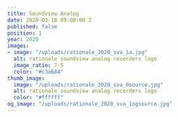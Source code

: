 ```yaml
---
title: Soundview Analog
date: 2020-03-18 09:00:00 Z
published: false
position: 1
year: 2020
images:
- image: "/uploads/rationale_2020_sva_1a.jpg"
  alt: rationale soundview analog recorders logo
  image_ratio: 7-5
  color: "#c3a684"
thumb_image:
  image: "/uploads/rationale_2020_sva_0source.jpg"
  alt: rationale soundview analog recorders logo
  color: "#ffffff"
og_image: "/uploads/rationale_2020_sva_1ogsource.jpg"
---
```


